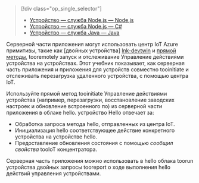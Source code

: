> [!div class="op_single_selector"]
> * [Устройство — служба Node.js — Node.js](../articles/iot-hub/iot-hub-node-node-device-management-get-started.md)
> * [Устройство — служба Node.js — C#](../articles/iot-hub/iot-hub-csharp-node-device-management-get-started.md)
> * [Устройство — служба Java — Java](../articles/iot-hub/iot-hub-java-java-device-management-getstarted.md)

Серверной части приложения могут использовать центр IoT Azure примитивы, такие как [двойных устройства] [ lnk-devtwin] и [прямой методы][lnk-c2dmethod], tooremotely запуск и отслеживание Управление действиями устройства на устройствах. Этот учебник показывает, как серверная часть приложения и приложения для устройств совместно tooinitiate и отслеживать перезагрузка удаленного устройства, с помощью центра IoT.

Используйте прямой метод tooinitiate Управление действиями устройства (например, перезагрузки, восстановление заводских настроек и обновление встроенного по) из серверной части приложения в облаке hello. устройство Hello отвечает за:

* Обработка запроса метода hello, отправленных из центра IoT.
* Инициализация hello соответствующее действие конкретного устройства на устройстве hello.
* Предоставление обновления состояния с помощью *сообщил свойства* tooIoT концентратора.

Серверная часть приложения можно использовать в hello облака toorun устройства двойных запросы tooreport о ходе выполнения hello действий управления устройствами.

[lnk-devtwin]: ../articles/iot-hub/iot-hub-devguide-device-twins.md
[lnk-c2dmethod]: ../articles/iot-hub/iot-hub-devguide-direct-methods.md
